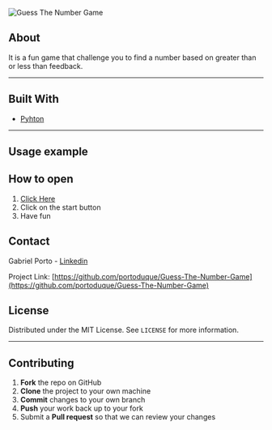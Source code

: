 ![Guess The Number Game](https://user-images.githubusercontent.com/37813839/113494781-07c74c00-94c2-11eb-9fb8-22aad229f68c.png)

## About

It is a fun game that challenge you to find a number based on greater than or less than feedback.
***
## Built With

* [Pyhton](https://www.python.org/downloads/)
***
## Usage example







## How to open
1. [Click Here](https://replit.com/@portoduque/Guess-The-Number-Game)
2. Click on the start button
3. Have fun

## Contact
Gabriel Porto - [Linkedin](https://www.linkedin.com/in/portoduque/)

Project Link: [https://github.com/portoduque/Guess-The-Number-Game](https://github.com/portoduque/Guess-The-Number-Game)

## License

Distributed under the MIT License. See `LICENSE` for more information.
***
## Contributing

1. **Fork** the repo on GitHub
2. **Clone** the project to your own machine
3. **Commit** changes to your own branch
4. **Push** your work back up to your fork
5. Submit a **Pull request** so that we can review your changes

